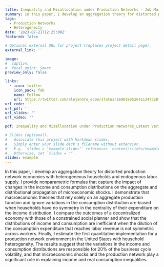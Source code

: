 ```yaml
---
title: Inequality and Misallocation under Production Networks - Job Market Paper
summary: In this paper, I develop an aggregation theory for distorted production network economies with heterogeneous households and endogenous labor supply. I provide nonparametric formulas that capture the impact of changes in the income and consumption distributions on the aggregate and distributional propagation of microeconomic shocks. I demonstrate that macroeconomic theories that rely solely on an aggregate production function and ignore variations in the consumption distribution are biased when households have no symmetry in the centrality of their expenditure on the income distribution. I compare the outcomes of a decentralized economy with those of a constrained social planner and show that the distributions of income and consumption are inefficient when the dilution of the consumption expenditure that reaches labor revenue is not symmetric across workers. Finally, I estimate the first quantitative implementation for a production network environment in the United States with household heterogeneity. The results suggest that income distribution variations fostered growth before the Great Recession by increasing TFP by 8.2% and after the Great Recession hindered growth by reducing TFP by 7.5%. Additionally, the variations in the income distribution are responsible for 20% of the business cycle volatility, and microeconomic shocks and the production network play a significant role in explaining income and real consumption inequalities.
tags:
  - Production Networks
  - Heterogeneity
date: '2023-07-21T12:25:00Z'
featured: false

# Optional external URL for project (replaces project detail page).
external_link: ''

image:
#  caption: 
#  focal_point: Smart
preview_only: false

links:
  - icon: twitter
    icon_pack: fab
    name: Follow
    url: https://twitter.com/alejandro_econ/status/1690198520421347328?s=20
url_code: ''
url_pdf: ''
url_slides: ''
url_video: ''

pdf: Inequality and Misallocation under Production Networks_Latest Version.pdf

# Slides (optional).
#   Associate this project with Markdown slides.
#   Simply enter your slide deck's filename without extension.
#   E.g. `slides = "example-slides"` references `content/slides/example-slides.md`.
#   Otherwise, set `slides = ""`.
slides: example
---
```


In this paper, I develop an aggregation theory for distorted production network economies with heterogeneous households and endogenous labor supply. I provide nonparametric formulas that capture the impact of changes in the income and consumption distributions on the aggregate and distributional propagation of microeconomic shocks. I demonstrate that macroeconomic theories that rely solely on an aggregate production function and ignore variations in the consumption distribution are biased when households have no symmetry in the centrality of their expenditure on the income distribution. I compare the outcomes of a decentralized economy with those of a constrained social planner and show that the distributions of income and consumption are inefficient when the dilution of the consumption expenditure that reaches labor revenue is not symmetric across workers. Finally, I estimate the first quantitative implementation for a production network environment in the United States with household heterogeneity. The results suggest that the variations in the income and consumption distributions are responsible for 20% of the business cycle volatility, and that microeconomic shocks and the production network play a significant role in explaining income and real consumption inequalities.
